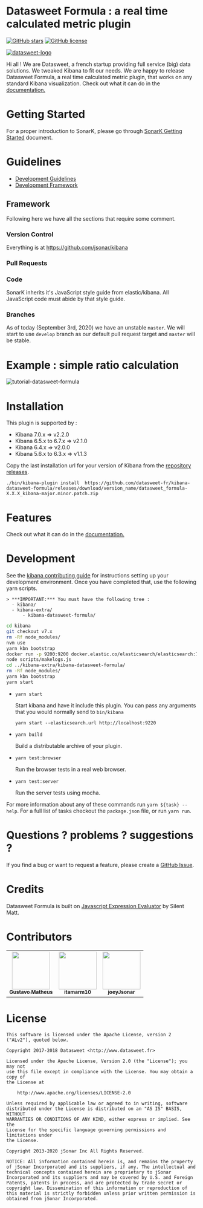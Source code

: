 # Datasweet Formula : a real time calculated metric plugin
[![GitHub stars](https://img.shields.io/github/stars/datasweet/kibana-datasweet-formula.svg)](https://github.com/datasweet/kibana-datasweet-formula/stargazers)
[![GitHub license](https://img.shields.io/github/license/datasweet/kibana-datasweet-formula.svg)](https://github.com/datasweet/kibana-datasweet-formula/blob/master/LICENSE)

[![datasweet-logo](docs/img/datasweet.png)](http://www.datasweet.fr)

Hi all !
We are Datasweet, a french startup providing full service (big) data solutions. We tweaked Kibana to fit our needs. We are happy to release Datasweet Formula, a real time calculated metric plugin, that works on any standard Kibana visualization. Check out what it can do in the [documentation.](http://www.datasweet.fr/datasweet-formula/)

# Getting Started
For a proper introduction to SonarK, please go through [SonarK Getting Started](https://docs.google.com/document/d/1wnHY_EPltVeOxslYbrFZCXA7PdyNziK1lpWEo0EtGqc/edit?usp=sharing) document.

# Guidelines
* [Development Guidelines](https://docs.google.com/document/d/1moJrsfHDRO5_ya7KJiHMmxNKhVhdjwNtYtDH8NBTRKs/edit?usp=sharing)
* [Development Framework](https://docs.google.com/document/d/1sEl-QGrsmwd6vF3Yx6JNU91ewANpcG6UFaEAATZzThg/edit?usp=sharing)

## Framework
Following here we have all the sections that require some comment.

### Version Control
Everything is at https://github.com/jsonar/kibana

### Pull Requests

### Code
SonarK inherits it's JavaScript style guide from elastic/kibana. All JavaScript code must
abide by that style guide.

### Branches
As of today (September 3rd, 2020) we have an unstable `master`. We will start to use `develop` branch as
our default pull request target and `master` will be stable.

# Example : simple ratio calculation

![tutorial-datasweet-formula](docs/img/tutorial-datasweet-formula.gif)

# Installation
This plugin is supported by :
 - Kibana 7.0.x => v2.2.0
 - Kibana 6.5.x to 6.7.x => v2.1.0
 - Kibana 6.4.x => v2.0.0
 - Kibana 5.6.x to 6.3.x => v1.1.3


Copy the last installation url for your version of Kibana from the [repository releases](https://github.com/datasweet/kibana-datasweet-formula/releases/latest).
```
./bin/kibana-plugin install  https://github.com/datasweet-fr/kibana-datasweet-formula/releases/download/version_name/datasweet_formula-X.X.X_kibana-major.minor.patch.zip
```

# Features
Check out what it can do in the [documentation.](http://www.datasweet.fr/datasweet-formula/)

# Development

See the [kibana contributing guide](https://github.com/elastic/kibana/blob/master/CONTRIBUTING.md) for instructions setting up your development environment. Once you have completed that, use the following yarn scripts.

    > ***IMPORTANT:*** You must have the following tree :
      - kibana/
      - kibana-extra/
          - kibana-datasweet-formula/

  ```bash
  cd kibana
  git checkout v7.x
  rm -Rf node_modules/
  nvm use
  yarn kbn bootstrap
  docker run -p 9200:9200 docker.elastic.co/elasticsearch/elasticsearch:7.x
  node scripts/makelogs.js
  cd ../kibana-extra/kibana-datasweet-formula/
  rm -Rf node_modules/
  yarn kbn bootstrap
  yarn start
  ```

  - `yarn start`

    Start kibana and have it include this plugin. You can pass any arguments that you would normally send to `bin/kibana`

      ```
      yarn start --elasticsearch.url http://localhost:9220
      ```

  - `yarn build`

    Build a distributable archive of your plugin.

  - `yarn test:browser`

    Run the browser tests in a real web browser.

  - `yarn test:server`

    Run the server tests using mocha.

For more information about any of these commands run `yarn ${task} --help`. For a full list of tasks checkout the `package.json` file, or run `yarn run`.

# Questions ? problems ? suggestions ?
If you find a bug or want to request a feature, please create a [GitHub Issue](https://github.com/datasweet/kibana-datasweet-formula/issues/new).

# Credits
Datasweet Formula is built on [Javascript Expression Evaluator](https://silentmatt.com/javascript-expression-evaluator/) by Silent Matt.

# Contributors
<table>
 <tr>
  <td align="center"><a href="https://github.com/gmatheus"><img src="https://avatars0.githubusercontent.com/u/16384428?s=100&v=4" width="100" /><br><sub><b>Gustavo Matheus</b></a></td>
  <td align="center"><a href="https://github.com/itamarm10"><img src="https://avatars0.githubusercontent.com/u/41620871?s=100&v=4" width="100"/><br /><sub><b>itamarm10</b></sub></a></td>
  <td align="center"><a href="https://github.com/joeyJsonar"><img src="https://avatars0.githubusercontent.com/u/33907626?s=100&v=4" width="100"/><br /><sub><b>joeyJsonar</b></sub></a></td>
 </tr>
</table>

# License
```
This software is licensed under the Apache License, version 2 ("ALv2"), quoted below.

Copyright 2017-2018 Datasweet <http://www.datasweet.fr>

Licensed under the Apache License, Version 2.0 (the "License"); you may not
use this file except in compliance with the License. You may obtain a copy of
the License at

    http://www.apache.org/licenses/LICENSE-2.0

Unless required by applicable law or agreed to in writing, software
distributed under the License is distributed on an "AS IS" BASIS, WITHOUT
WARRANTIES OR CONDITIONS OF ANY KIND, either express or implied. See the
License for the specific language governing permissions and limitations under
the License.
```

```
Copyright 2013-2020 jSonar Inc All Rights Reserved.

NOTICE: All information contained herein is, and remains the property of jSonar Incorporated and its suppliers, if any. The intellectual and technical concepts contained herein are proprietary to jSonar Incorporated and its suppliers and may be covered by U.S. and Foreign Patents, patents in process, and are protected by trade secret or copyright law. Dissemination of this information or reproduction of this material is strictly forbidden unless prior written permission is obtained from jSonar Incorporated.
```